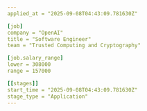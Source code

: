```yaml
---
applied_at = "2025-09-08T04:43:09.781630Z"

[job]
company = "OpenAI"
title = "Software Engineer"
team = "Trusted Computing and Cryptography"

[job.salary_range]
lower = 308000
range = 157000

[[stages]]
start_time = "2025-09-08T04:43:09.781630Z"
stage_type = "Application"
---
```


